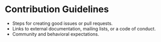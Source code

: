 # Contribution Guidelines

* Steps for creating good issues or pull requests.
* Links to external documentation, mailing lists, or a code of conduct.
* Community and behavioral expectations.
